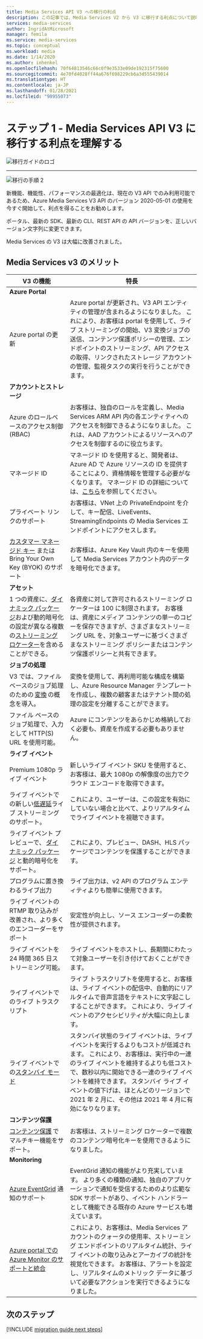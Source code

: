 ```yaml
---
title: Media Services API V3 への移行の利点
description: この記事では、Media Services V2 から V3 に移行する利点について説明します。
services: media-services
author: IngridAtMicrosoft
manager: femila
ms.service: media-services
ms.topic: conceptual
ms.workload: media
ms.date: 1/14/2020
ms.author: inhenkel
ms.openlocfilehash: 70f64813546c66c0f9e3533e09de192315f75600
ms.sourcegitcommit: 4e70fd4028ff44a676f698229cb6a3d555439014
ms.translationtype: HT
ms.contentlocale: ja-JP
ms.lasthandoff: 01/28/2021
ms.locfileid: "98955073"
---
```

# <a name="step-1---understand-the-benefits-of-migrating-to-media-services-api-v3"></a>ステップ 1 - Media Services API V3 に移行する利点を理解する

![移行ガイドのロゴ](./media/migration-guide/azure-media-services-logo-migration-guide.svg)

<hr color="#5ea0ef" size="10">

![移行の手順 2](./media/migration-guide/steps-1.svg)

新機能、機能性、パフォーマンスの最適化は、現在の V3 API でのみ利用可能であるため、Azure Media Services V3 API のバージョン 2020-05-01 の使用を今すぐ開始して、利点を得ることをお勧めします。

ポータル、最新の SDK、最新の CLI、REST API の API バージョンを、正しいバージョン文字列に変更できます。

Media Services の V3 は大幅に改善されました。  

## <a name="benefits-of-media-services-v3"></a>Media Services v3 のメリット

| **V3 の機能** | **特長** |
| --- | --- |
| **Azure Portal** | |
| Azure portal の更新 | Azure portal が更新され、V3 API エンティティの管理が含まれるようになりました。 これにより、お客様は portal を使用して、ライブ ストリーミングの開始、V3 変換ジョブの送信、コンテンツ保護ポリシーの管理、エンドポイントのストリーミング、API アクセスの取得、リンクされたストレージ アカウントの管理、監視タスクの実行を行うことができます。 |
| **アカウントとストレージ** | |
| Azure のロールベースのアクセス制御 (RBAC) | お客様は、独自のロールを定義し、Media Services ARM API 内の各エンティティへのアクセスを制御できるようになりました。 これは、AAD アカウントによるリソースへのアクセスを制御するのに役立ちます。 |
| マネージド ID | マネージド ID を使用すると、開発者は、Azure AD で Azure リソースの ID を提供することにより、資格情報を管理する必要がなくなります。 マネージド ID の詳細については、[こちら](https://docs.microsoft.com/azure/active-directory/managed-identities-azure-resources/overview)を参照してください。 |
| プライベート リンクのサポート | お客様は、VNet 上の PrivateEndpoint を介して、キー配信、LiveEvents、StreamingEndpoints の Media Services エンドポイントにアクセスします。 |
| [カスタマー マネージド キー](concept-use-customer-managed-keys-byok.md) または Bring Your Own Key (BYOK) のサポート | お客様は、Azure Key Vault 内のキーを使用して Media Services アカウント内のデータを暗号化できます。 |
| **アセット** | |
| 1 つの資産に、[ダイナミック パッケージ](dynamic-packaging-overview.md)および動的暗号化の設定が異なる複数の[ストリーミング ロケーター](streaming-locators-concept.md)を含めることができる。 | 各資産に対して許可されるストリーミング ロケーターは 100 に制限されます。 お客様は、資産にメディア コンテンツの単一のコピーを保存できますが、さまざまなストリーミング URL を、対象ユーザーに基づくさまざまなストリーミング ポリシーまたはコンテンツ保護ポリシーと共有できます。
| **ジョブの処理** ||
| V3 では、ファイル ベースのジョブ処理のための [変換](transforms-jobs-concept.md) の概念を導入。 | 変換を使用して、再利用可能な構成を構築し、Azure Resource Manager テンプレートを作成し、複数の顧客またはテナント間の処理の設定を分離することができます。 |
| ファイル ベースのジョブ処理で、入力として HTTP(S) URL を使用可能。 | Azure にコンテンツをあらかじめ格納しておく必要も、資産を作成する必要もありません。 |
| **ライブ イベント** ||
| Premium 1080p ライブ イベント | 新しいライブ イベント SKU を使用すると、お客様は、最大 1080p の解像度の出力でクラウド エンコードを取得できます。 |
| ライブ イベントでの新しい[低遅延](live-event-latency.md)ライブ ストリーミングのサポート。 | これにより、ユーザーは、この設定を有効にしていない場合と比べて、よりリアルタイムでライブ イベントを視聴できます。 |
| ライブ イベント プレビューで、 [ダイナミック パッケージ](dynamic-packaging-overview.md) と動的暗号化をサポート。 | これにより、プレビュー、DASH、HLS パッケージでコンテンツを保護することができます。 |
| プログラムに置き換わるライブ出力 | ライブ出力は、v2 API のプログラム エンティティよりも簡単に使用できます。 |
| ライブ イベントの RTMP 取り込みが改善され、より多くのエンコーダーをサポート | 安定性が向上し、ソース エンコーダーの柔軟性が提供されます。 |
| ライブ イベントを 24 時間 365 日ストリーミング可能。 | ライブ イベントをホストし、長期間にわたって対象ユーザーを引き付けておくことができます。 |
| ライブ イベントでのライブ トラスクリプト | ライブ トラスクリプトを使用すると、お客様は、ライブ イベントの配信中、自動的にリアルタイムで音声言語をテキストに文字起こしすることができます。 これにより、ライブ イベントのアクセシビリティが大幅に向上します。 |
| ライブ イベントでの[スタンバイ モード](live-events-outputs-concept.md#standby-mode) | スタンバイ状態のライブ イベントは、ライブ イベントを実行するよりもコストが低減されます。 これにより、お客様は、実行中の一連のライブ イベントを維持するよりも低コストで、数秒以内に開始できる一連のライブ イベントを維持できます。 スタンバイ ライブ イベントの値下げは、ほとんどのリージョンで 2021 年 2 月に、その他は 2021 年 4 月に有効になりなります。
|**コンテンツ保護** ||
| [コンテンツ保護](content-key-policy-concept.md) でマルチキー機能をサポート。 | お客様は、ストリーミング ロケーターで複数のコンテンツ暗号化キーを使用できるようになりました。 |
| **Monitoring** | |
| [Azure EventGrid](reacting-to-media-services-events.md) 通知のサポート | EventGrid 通知の機能がより充実しています。 より多くの種類の通知、独自のアプリケーションで通知を受信するためのより広範な SDK サポートがあり、イベント ハンドラーとして機能できる既存の Azure サービスも増えています。 |
| [Azure portal での Azure Monitor のサポートと統合](monitor-events-portal-how-to.md) | これにより、お客様は、Media Services アカウントのクォータの使用率、ストリーミング エンドポイントのリアルタイム統計、ライブ イベントの取り込みとアーカイブの統計を視覚化できます。 お客様は、アラートを設定し、リアルタイムのメトリック データに基づいて必要なアクションを実行できるようになりました。 |

## <a name="next-steps"></a>次のステップ

[!INCLUDE [migration guide next steps](./includes/migration-guide-next-steps.md)]
